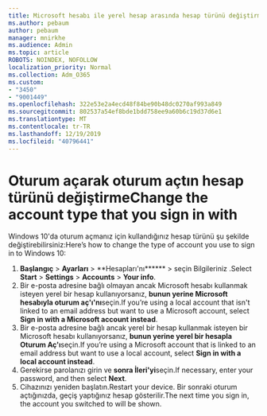 ```yaml
---
title: Microsoft hesabı ile yerel hesap arasında hesap türünü değiştirme
ms.author: pebaum
author: pebaum
manager: mnirkhe
ms.audience: Admin
ms.topic: article
ROBOTS: NOINDEX, NOFOLLOW
localization_priority: Normal
ms.collection: Adm_O365
ms.custom:
- "3450"
- "9001449"
ms.openlocfilehash: 322e53e2a4ecd48f84be90b48dc0270af993a849
ms.sourcegitcommit: 802537a54ef8bde1bdd758ee9a60b6c19d37d6e1
ms.translationtype: MT
ms.contentlocale: tr-TR
ms.lasthandoff: 12/19/2019
ms.locfileid: "40796441"
---
```

# <a name="change-the-account-type-that-you-sign-in-with"></a><span data-ttu-id="0403a-102">Oturum açarak oturum açtın hesap türünü değiştirme</span><span class="sxs-lookup"><span data-stu-id="0403a-102">Change the account type that you sign in with</span></span>

<span data-ttu-id="0403a-103">Windows 10'da oturum açmanız için kullandığınız hesap türünü şu şekilde değiştirebilirsiniz:</span><span class="sxs-lookup"><span data-stu-id="0403a-103">Here’s how to change the type of account you use to sign in to Windows 10:</span></span>

1. <span data-ttu-id="0403a-104">**Başlangıç** > **Ayarları** > \*\*Hesapları'nı\*\*\*\*\*\* > seçin Bilgileriniz .</span><span class="sxs-lookup"><span data-stu-id="0403a-104">Select **Start** > **Settings** > **Accounts** > **Your info**.</span></span>
2. <span data-ttu-id="0403a-105">Bir e-posta adresine bağlı olmayan ancak Microsoft hesabı kullanmak isteyen yerel bir hesap kullanıyorsanız, **bunun yerine Microsoft hesabıyla oturum aç'ı'nı**seçin.</span><span class="sxs-lookup"><span data-stu-id="0403a-105">If you’re using a local account that isn't linked to an email address but want to use a Microsoft account, select **Sign in with a Microsoft account instead**.</span></span>
3. <span data-ttu-id="0403a-106">Bir e-posta adresine bağlı ancak yerel bir hesap kullanmak isteyen bir Microsoft hesabı kullanıyorsanız, **bunun yerine yerel bir hesapla Oturum Aç'ı**seçin.</span><span class="sxs-lookup"><span data-stu-id="0403a-106">If you’re using a Microsoft account that is linked to an email address but want to use a local account, select **Sign in with a local account instead**.</span></span>
4. <span data-ttu-id="0403a-107">Gerekirse parolanızı girin ve **sonra İleri'yi**seçin.</span><span class="sxs-lookup"><span data-stu-id="0403a-107">If necessary, enter your password, and then select **Next**.</span></span>
5. <span data-ttu-id="0403a-108">Cihazınızı yeniden başlatın.</span><span class="sxs-lookup"><span data-stu-id="0403a-108">Restart your device.</span></span> <span data-ttu-id="0403a-109">Bir sonraki oturum açtığınızda, geçiş yaptığınız hesap gösterilir.</span><span class="sxs-lookup"><span data-stu-id="0403a-109">The next time you sign in, the account you switched to will be shown.</span></span>